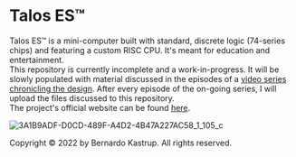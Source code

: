 # Talos ES™
Talos ES™ is a mini-computer built with standard, discrete logic (74-series chips) and featuring a custom RISC CPU. It's meant for education and entertainment.<br>
This repository is currently incomplete and a work-in-progress. It will be slowly populated with material discussed in the episodes of a <a href="https://www.youtube.com/watch?v=509XYuB6xsw&list=PLDf2uklC__d0CCgEDWJ5CoJgBmkGZ0vGv&ab_channel=TheByteAttic">video series chronicling the design</a>. After every episode of the on-going series, I will upload the files discussed to this repository.<br> The project's official website can be found <a href="https://www.thebyteattic.com/p/talos-es.html">here</a>.
<p>

![3A1B9ADF-D0CD-489F-A4D2-4B47A227AC58_1_105_c](https://user-images.githubusercontent.com/69539226/209739552-bffe0289-5e0b-467d-a945-f9c53f4f9f4f.jpeg)

<p>
Copyright © 2022 by Bernardo Kastrup. All rights reserved.
